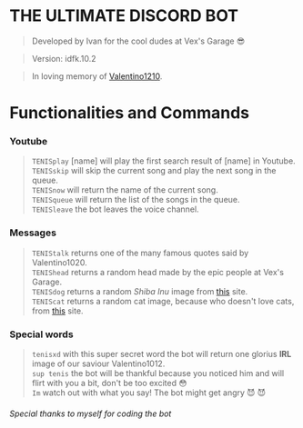 #                THE ULTIMATE DISCORD BOT

> Developed by Ivan for the cool dudes at Vex's Garage 😎      

> Version: idfk.10.2             

> In loving memory of [Valentino1210](https://image.prntscr.com/image/djMnMJSwSbKj_dcNfDiAww.png).               


# Functionalities and Commands
###    Youtube 
>``TENISplay`` [name] will play the first search result of [name] in Youtube.          
>``TENISskip`` will skip the current song and play the next song in the queue.          
>``TENISnow`` will return the name of the current song.          
> ``TENISqueue`` will return the list of the songs in the queue.          
>``TENISleave`` the bot leaves the voice channel.          

### Messages
> ``TENIStalk`` returns one of the many famous quotes said by Valentino1020.          
> ``TENIShead`` returns a random head made by the epic people at Vex's Garage.           
> ``TENISdog`` returns a random *Shiba Inu* image from [this](https://dog.ceo) site.          
> ``TENIScat`` returns a random cat image, because who doesn't love cats, from [this](http://aws.random.cat/view/584) site.          

### Special words
> ``tenisxd`` with this super secret word the bot will return one glorius **IRL** image of our saviour Valentino1012.          
> ``sup tenis`` the bot will be thankful because you noticed him and will flirt with you a bit, don't be too excited 😳           
> ``Im`` watch out with what you say! The bot might get angry 😈 😈          

###### *Special thanks to myself for coding the bot*
